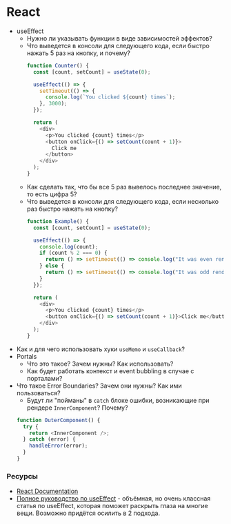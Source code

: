 # React

* useEffect
  * Нужно ли указывать функции в виде зависимостей эффектов?
  * Что выведется в консоли для следующего кода, если быстро нажать 5 раз на кнопку, и почему?
    ```javascript
    function Counter() {
      const [count, setCount] = useState(0);

      useEffect(() => {
        setTimeout(() => {
          console.log(`You clicked ${count} times`);
        }, 3000);
      });

      return (
        <div>
          <p>You clicked {count} times</p>
          <button onClick={() => setCount(count + 1)}>
            Click me
          </button>
        </div>
      );
    }
    ```
  * Как сделать так, что бы все 5 раз вывелось последнее значение, то есть цифра 5?
  * Что выведется в консоли для следующего кода, если несколько раз быстро нажать на кнопку?
    ```javascript
    function Example() {
      const [count, setCount] = useState(0);

      useEffect(() => {
        console.log(count);
        if (count % 2 === 0) {
          return () => setTimeout(() => console.log("It was even render"), 1000);
        } else {
          return () => setTimeout(() => console.log("It was odd render"), 1000);
        }
      });

      return (
        <div>
          <p>You clicked {count} times</p>
          <button onClick={() => setCount(count + 1)}>Click me</button>
        </div>
      );
    }
    ```
* Как и для чего использовать хуки `useMemo` и `useCallback`? 
* Portals
  * Что это такое? Зачем нужны? Как использовать?
  * Как будет работать контекст и event bubbling в случае с порталами?
* Что такое Error Boundaries? Зачем они нужны? Как ими пользоваться?
  * Будут ли "пойманы" в `catch` блоке ошибки, возникающие при рендере `InnerComponent`? Почему?
  ```javascript
  function OuterComponent() {
    try {
      return <InnerComponent />;
    } catch (error) {
      handleError(error);
    }
  }
  ```

### Ресурсы

* [React Documentation](https://reactJS.org/docs/getting-started.html)
* [Полное руководство по useEffect](https://habr.com/ru/company/ruvds/blog/445276/) - объёмная, но очень классная статья по useEffect, которая поможет раскрыть глаза на многие вещи. Возможно придётся осилить в 2 подхода.

